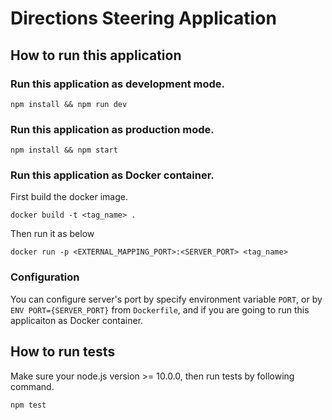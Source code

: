 # Directions Steering Application

## **How to run this application**

### **Run this application as development mode.**

 ```
 npm install && npm run dev
 ```

### **Run this application as production mode.**

 ```
 npm install && npm start
 ```

### **Run this application as Docker container.**
 
First build the docker image.

 ```
 docker build -t <tag_name> .
 ```
   
Then run it as below

 ```
 docker run -p <EXTERNAL_MAPPING_PORT>:<SERVER_PORT> <tag_name>
 ```

### **Configuration**

You can configure server's port by specify environment variable `PORT`, or by `ENV PORT={SERVER_PORT}` from `Dockerfile`, and if you are going to run this applicaiton as Docker container.

## **How to run tests**

Make sure your node.js version >= 10.0.0, then run tests by following command.

```
npm test
```
